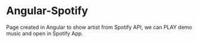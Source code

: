 # Angular-Spotify
Page created in Angular to show artist from Spotify API, we can PLAY demo music and open in Spotify App.
